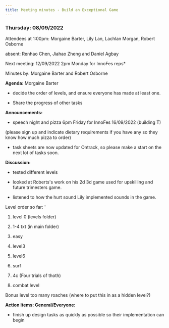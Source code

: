 ```yaml
---
title: Meeting minutes - Build an Exceptional Game
---
```


### Thursday: 08/09/2022

Attendees at 1:00pm: Morgaine Barter, Lily Lan, Lachlan Morgan, Robert Osborne

absent: Renhao Chen, Jiahao Zheng and Daniel Agbay

Next meeting: 12/09/2022 2pm Monday for InnoFes reps\*

Minutes by: Morgaine Barter and Robert Osborne

**Agenda:** Morgaine Barter

- decide the order of levels, and ensure everyone has made at least one.

- Share the progress of other tasks

**Announcements:**

- speech night and pizza 6pm Friday for InnoFes 16/09/2022 (building T)

(please sign up and indicate dietary requirements if you have any so they know how much pizza to
order)

- task sheets are now updated for Ontrack, so please make a start on the next lot of tasks soon.

**Discussion:**

- tested different levels

- looked at Roberts's work on his 2d 3d game used for upskilling and future trimesters game.

- listened to how the hurt sound Lily implemented sounds in the game.

Level order so far: '

1. level 0 (levels folder)

2. 1-4 txt (in main folder)

3. easy

4. level3

5. level6

6. surf

7. 4c (Four trials of thoth)

8. combat level

Bonus level too many roaches (where to put this in as a hidden level?)

**Action Items: General/Everyone:**

- finish up design tasks as quickly as possible so their implementation can begin
